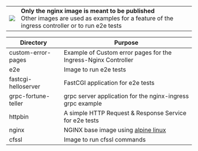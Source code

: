 <table>
  <tbody>
    <tr>
      <td><img src="https://upload.wikimedia.org/wikipedia/commons/7/75/Dialog-warning-yellow.svg" /></td>
      <td>
        <b>Only the nginx image is meant to be published</b><br/>
        Other images are used as examples for a feature of the ingress controller or to run e2e tests
      </td>
    </tr>
  </tbody>
</table>


Directory | Purpose
------------ | -------------
custom-error-pages | Example of Custom error pages for the Ingress-Nginx Controller
e2e | Image to run e2e tests
fastcgi-helloserver | FastCGI application for e2e tests
grpc-fortune-teller | grpc server application for the nginx-ingress grpc example
httpbin | A simple HTTP Request & Response Service for e2e tests
nginx | NGINX base image using [alpine linux](https://www.alpinelinux.org)
cfssl | Image to run cfssl commands
